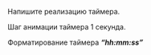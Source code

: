 Напишите реализацию таймера.

Шаг анимации таймера 1 секунда.

Форматирование таймера <i><strong>“hh:mm:ss”</strong></i>
